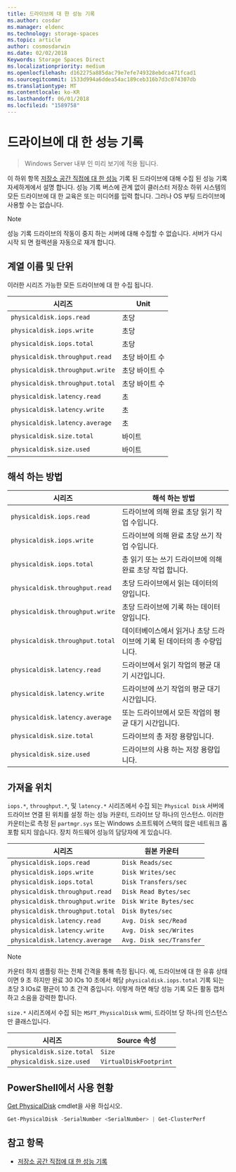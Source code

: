 ```yaml
---
title: 드라이브에 대 한 성능 기록
ms.author: cosdar
ms.manager: eldenc
ms.technology: storage-spaces
ms.topic: article
author: cosmosdarwin
ms.date: 02/02/2018
Keywords: Storage Spaces Direct
ms.localizationpriority: medium
ms.openlocfilehash: d162275a885dac79e7efe749328ebdca471fcad1
ms.sourcegitcommit: 1533d994a6ddea54ac189ceb316b7d3c074307db
ms.translationtype: MT
ms.contentlocale: ko-KR
ms.lasthandoff: 06/01/2018
ms.locfileid: "1589758"
---
```

# <a name="performance-history-for-drives"></a>드라이브에 대 한 성능 기록

> Windows Server 내부 인 미리 보기에 적용 됩니다.

이 하위 항목 [저장소 공간 직접에 대 한 성능](performance-history.md) 기록 된 드라이브에 대해 수집 된 성능 기록 자세하게에서 설명 합니다. 성능 기록 버스에 관계 없이 클러스터 저장소 하위 시스템의 모든 드라이브에 대 한 교육은 또는 미디어를 입력 합니다. 그러나 OS 부팅 드라이브에 사용할 수는 없습니다.

   > [!NOTE]
   > 성능 기록 드라이브의 작동이 중지 하는 서버에 대해 수집할 수 없습니다. 서버가 다시 시작 되 면 컬렉션을 자동으로 재개 합니다.

## <a name="series-names-and-units"></a>계열 이름 및 단위

이러한 시리즈 가능한 모든 드라이브에 대 한 수집 됩니다.

| 시리즈                          | Unit             |
|---------------------------------|------------------|
| `physicaldisk.iops.read`        | 초당       |
| `physicaldisk.iops.write`       | 초당       |
| `physicaldisk.iops.total`       | 초당       |
| `physicaldisk.throughput.read`  | 초당 바이트 수 |
| `physicaldisk.throughput.write` | 초당 바이트 수 |
| `physicaldisk.throughput.total` | 초당 바이트 수 |
| `physicaldisk.latency.read`     | 초          |
| `physicaldisk.latency.write`    | 초          |
| `physicaldisk.latency.average`  | 초          |
| `physicaldisk.size.total`       |  바이트            |
| `physicaldisk.size.used`        |  바이트            |

## <a name="how-to-interpret"></a>해석 하는 방법

| 시리즈                          | 해석 하는 방법                                                            |
|---------------------------------|-----------------------------------------------------------------------------|
| `physicaldisk.iops.read`        | 드라이브에 의해 완료 초당 읽기 작업 수입니다.                |
| `physicaldisk.iops.write`       | 드라이브에 의해 완료 초당 쓰기 작업 수입니다.               |
| `physicaldisk.iops.total`       | 총 읽기 또는 쓰기 드라이브에 의해 완료 초당 작업 합니다. |
| `physicaldisk.throughput.read`  | 초당 드라이브에서 읽는 데이터의 양입니다.                            |
| `physicaldisk.throughput.write` | 초당 드라이브에 기록 하는 데이터 양입니다.                           |
| `physicaldisk.throughput.total` | 데이터베이스에서 읽거나 초당 드라이브에 기록 된 데이터의 총 수량입니다.        |
| `physicaldisk.latency.read`     | 드라이브에서 읽기 작업의 평균 대기 시간입니다.                          |
| `physicaldisk.latency.write`    | 드라이브에 쓰기 작업의 평균 대기 시간입니다.                           |
| `physicaldisk.latency.average`  | 또는 드라이브에서 모든 작업의 평균 대기 시간입니다.                     |
| `physicaldisk.size.total`       | 드라이브의 총 저장 용량입니다.                                    |
| `physicaldisk.size.used`        | 드라이브의 사용 하는 저장 용량입니다.                                     |

## <a name="where-they-come-from"></a>가져올 위치

`iops.*`, `throughput.*`, 및 `latency.*` 시리즈에서 수집 되는 `Physical Disk` 서버에 드라이브 연결 된 위치를 설정 하는 성능 카운터, 드라이브 당 하나의 인스턴스. 이러한 카운터는로 측정 된 `partmgr.sys` 또는 Windows 소프트웨어 스택의 많은 네트워크 홉 포함 되지 않습니다. 장치 하드웨어 성능의 담당자에 게 있습니다.

| 시리즈                          | 원본 카운터           |
|---------------------------------|--------------------------|
| `physicaldisk.iops.read`        | `Disk Reads/sec`         |
| `physicaldisk.iops.write`       | `Disk Writes/sec`        |
| `physicaldisk.iops.total`       | `Disk Transfers/sec`     |
| `physicaldisk.throughput.read`  | `Disk Read Bytes/sec`    |
| `physicaldisk.throughput.write` | `Disk Write Bytes/sec`   |
| `physicaldisk.throughput.total` | `Disk Bytes/sec`         |
| `physicaldisk.latency.read`     | `Avg. Disk sec/Read`     |
| `physicaldisk.latency.write`    | `Avg. Disk sec/Writes`   |
| `physicaldisk.latency.average`  | `Avg. Disk sec/Transfer` |

   > [!NOTE]
   > 카운터 하지 샘플링 하는 전체 간격을 통해 측정 됩니다. 예, 드라이브에 대 한 유휴 상태 이면 9 초 하지만 완료 30 IOs 10 초에서 해당 `physicaldisk.iops.total` 기록 되는 초당 3 IOs로 평균이 10 초 간격 중입니다. 이렇게 하면 해당 성능 기록 모든 활동 캡처하고 소음을 강력한 합니다.

`size.*` 시리즈에서 수집 되는 `MSFT_PhysicalDisk` wmi, 드라이브 당 하나의 인스턴스만 클래스입니다.

| 시리즈                          | Source 속성        |
|---------------------------------|------------------------|
| `physicaldisk.size.total`       | `Size`                 |
| `physicaldisk.size.used`        | `VirtualDiskFootprint` |

## <a name="usage-in-powershell"></a>PowerShell에서 사용 현황

[Get PhysicalDisk](https://docs.microsoft.com/powershell/module/storage/get-physicaldisk) cmdlet을 사용 하십시오.

```PowerShell
Get-PhysicalDisk -SerialNumber <SerialNumber> | Get-ClusterPerf
```

## <a name="see-also"></a>참고 항목

- [저장소 공간 직접에 대 한 성능 기록](performance-history.md)
